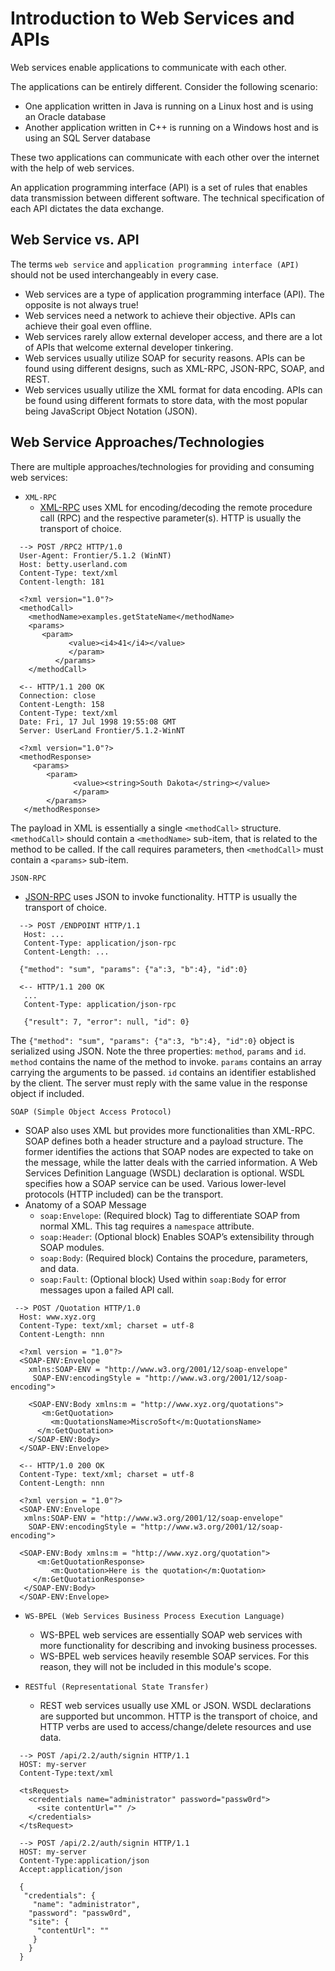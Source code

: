 # Introduction to Web Services and APIs
Web services enable applications to communicate with each other.

The applications can be entirely different. Consider the following scenario:
- One application written in Java is running on a Linux host and is using an Oracle database
- Another application written in C++ is running on a Windows host and is using an SQL Server database

These two applications can communicate with each other over the internet with the help of web services.

An application programming interface (API) is a set of rules that enables data transmission between different software. The technical specification of each API dictates the data exchange.
## Web Service vs. API
The terms `web service` and `application programming interface (API)` should not be used interchangeably in every case.
- Web services are a type of application programming interface (API). The opposite is not always true!
- Web services need a network to achieve their objective. APIs can achieve their goal even offline.
- Web services rarely allow external developer access, and there are a lot of APIs that welcome external developer tinkering.
- Web services usually utilize SOAP for security reasons. APIs can be found using different designs, such as XML-RPC, JSON-RPC, SOAP, and REST.
- Web services usually utilize the XML format for data encoding. APIs can be found using different formats to store data, with the most popular being JavaScript Object Notation (JSON).
## Web Service Approaches/Technologies
There are multiple approaches/technologies for providing and consuming web services:
- `XML-RPC`
    - [XML-RPC](http://xmlrpc.com/spec.md) uses XML for encoding/decoding the remote procedure call (RPC) and the respective parameter(s). HTTP is usually the transport of choice.
```http
  --> POST /RPC2 HTTP/1.0
  User-Agent: Frontier/5.1.2 (WinNT)
  Host: betty.userland.com
  Content-Type: text/xml
  Content-length: 181

  <?xml version="1.0"?>
  <methodCall>
    <methodName>examples.getStateName</methodName>
    <params>
       <param>
 		     <value><i4>41</i4></value>
 		     </param>
		  </params>
    </methodCall>

  <-- HTTP/1.1 200 OK
  Connection: close
  Content-Length: 158
  Content-Type: text/xml
  Date: Fri, 17 Jul 1998 19:55:08 GMT
  Server: UserLand Frontier/5.1.2-WinNT

  <?xml version="1.0"?>
  <methodResponse>
     <params>
        <param>
		      <value><string>South Dakota</string></value>
		      </param>
  	    </params>
   </methodResponse>
```
The payload in XML is essentially a single `<methodCall>` structure. `<methodCall>` should contain a `<methodName>` sub-item, that is related to the method to be called. If the call requires parameters, then `<methodCall>` must contain a `<params>` sub-item.

`JSON-RPC`
- [JSON-RPC](https://www.jsonrpc.org/specification) uses JSON to invoke functionality. HTTP is usually the transport of choice.
```http
  --> POST /ENDPOINT HTTP/1.1
   Host: ...
   Content-Type: application/json-rpc
   Content-Length: ...

  {"method": "sum", "params": {"a":3, "b":4}, "id":0}

  <-- HTTP/1.1 200 OK
   ...
   Content-Type: application/json-rpc

   {"result": 7, "error": null, "id": 0}
```
The `{"method": "sum", "params": {"a":3, "b":4}, "id":0}` object is serialized using JSON. Note the three properties: `method`, `params` and `id`. `method` contains the name of the method to invoke. `params` contains an array carrying the arguments to be passed. `id` contains an identifier established by the client. The server must reply with the same value in the response object if included.


`SOAP (Simple Object Access Protocol)`
- SOAP also uses XML but provides more functionalities than XML-RPC. SOAP defines both a header structure and a payload structure. The former identifies the actions that SOAP nodes are expected to take on the message, while the latter deals with the carried information. A Web Services Definition Language (WSDL) declaration is optional. WSDL specifies how a SOAP service can be used. Various lower-level protocols (HTTP included) can be the transport.
- Anatomy of a SOAP Message
    - `soap:Envelope`: (Required block) Tag to differentiate SOAP from normal XML. This tag requires a `namespace` attribute.
    - `soap:Header`: (Optional block) Enables SOAP’s extensibility through SOAP modules.
    - `soap:Body`: (Required block) Contains the procedure, parameters, and data.
    - `soap:Fault`: (Optional block) Used within `soap:Body` for error messages upon a failed API call.
```http
 --> POST /Quotation HTTP/1.0
  Host: www.xyz.org
  Content-Type: text/xml; charset = utf-8
  Content-Length: nnn

  <?xml version = "1.0"?>
  <SOAP-ENV:Envelope
    xmlns:SOAP-ENV = "http://www.w3.org/2001/12/soap-envelope"
     SOAP-ENV:encodingStyle = "http://www.w3.org/2001/12/soap-encoding">

    <SOAP-ENV:Body xmlns:m = "http://www.xyz.org/quotations">
       <m:GetQuotation>
         <m:QuotationsName>MiscroSoft</m:QuotationsName>
      </m:GetQuotation>
    </SOAP-ENV:Body>
  </SOAP-ENV:Envelope>

  <-- HTTP/1.0 200 OK
  Content-Type: text/xml; charset = utf-8
  Content-Length: nnn

  <?xml version = "1.0"?>
  <SOAP-ENV:Envelope
   xmlns:SOAP-ENV = "http://www.w3.org/2001/12/soap-envelope"
    SOAP-ENV:encodingStyle = "http://www.w3.org/2001/12/soap-encoding">

  <SOAP-ENV:Body xmlns:m = "http://www.xyz.org/quotation">
  	  <m:GetQuotationResponse>
  	     <m:Quotation>Here is the quotation</m:Quotation>
     </m:GetQuotationResponse>
   </SOAP-ENV:Body>
  </SOAP-ENV:Envelope>
```

- `WS-BPEL (Web Services Business Process Execution Language)`
    - WS-BPEL web services are essentially SOAP web services with more functionality for describing and invoking business processes.
    - WS-BPEL web services heavily resemble SOAP services. For this reason, they will not be included in this module's scope.

- `RESTful (Representational State Transfer)`
    - REST web services usually use XML or JSON. WSDL declarations are supported but uncommon. HTTP is the transport of choice, and HTTP verbs are used to access/change/delete resources and use data.
```http
  --> POST /api/2.2/auth/signin HTTP/1.1
  HOST: my-server
  Content-Type:text/xml

  <tsRequest>
    <credentials name="administrator" password="passw0rd">
      <site contentUrl="" />
    </credentials>
  </tsRequest>
```

```http
  --> POST /api/2.2/auth/signin HTTP/1.1
  HOST: my-server
  Content-Type:application/json
  Accept:application/json

  {
   "credentials": {
     "name": "administrator",
    "password": "passw0rd",
    "site": {
      "contentUrl": ""
     }
    }
  }

```